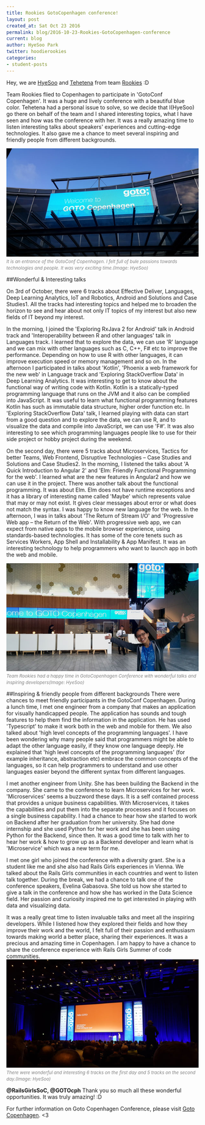 ```yaml
---
title: Rookies GotoCopenhagen conference!
layout: post
created_at: Sat Oct 23 2016
permalink: blog/2016-10-23-Rookies-GotoCopenhagen-conference
current: blog
author: HyeSoo Park
twitter: hoodierookies
categories:
- student-posts
---
```


Hey, we are [HyeSoo](https://github.com/flyjwayur) and [Tehetena](https://github.com/titay2) from team [Rookies](https://twitter.com/hoodierookies) :D

Team Rookies flied to Copenhagen to participate in 'GotoConf Copenhagen'. It was a huge and lively conference with a beautiful blue color. Tehetena had a personal issue to solve, so we decide that I(HyeSoo) go there on behalf of the team and I shared interesting topics, what I have seen and how was the conference with her. It was a really amazing time to listen interesting talks about speakers' experiences and cutting-edge technologies. It also gave me a chance to meet several inspiring and friendly people from different backgrounds.

![Blue passion towards technologies and people](/img/blog/2016/team-Rookies-GotoConfGPH-Blue.jpg)<br>
<font color="grey"><small><i>It is an entrance of the GotoConf Copenhagen. I felt full of bule passions towards technologies and people. It was very exciting time.(Image: HyeSoo)</i></small></font>


##Wonderful & Interesting talks

On 3rd of October, there were 6 tracks about Effective Deliver, Languages, Deep Learning Analytics, IoT and Robotics, Android and Solutions and Case Studies1. All the tracks had interesting topics and helped me to broaden the horizon to see and hear about not only IT topics of my interest but also new fields of IT beyond my interest.

In the morning, I joined the 'Exploring RxJava 2 for Android' talk in Android track and
'Interoperability between R and other languages' talk in Languages track. I learned that to explore the data, we can use 'R' language and we can mix with other languages such as C, C++, F# etc to improve the performance. Depending on how to use R with other languages, it can improve execution speed or memory management and so on.
In the afternoon I participated in talks about 'Kotlin', 'Phoenix a web framework for the new web' in Language track and 'Exploring StackOverflow Data' in Deep Learning Analytics.
It was interesting to get to know about the functional way of writing code with Kotlin. Kotlin is a statically-typed programming language that runs on the JVM and it also can be complied into JavaScript. It was useful to learn what functional programming features Kotlin has such as immutable data structure, higher order function etc.
In 'Exploring StackOverflow Data' talk, I learned playing with data can start from a good question and to explore the data, we can use R, and to visualize the data and compile into JavaScript, we can use 'F#'. It was also interesting to see which programming languages people like to use for their side project or hobby project during the weekend.

On the second day, there were 5 tracks about Microservices, Tactics for better Teams, Web Frontend, Disruptive Technologies – Case Studies and Solutions and Case Studies2.
In the morning, I listened the talks about 'A Quick Introduction to Angular 2' and 'Elm: Friendly Functional Programming for the web'.
I learned what are the new features in Angular2 and how we can use it in the project. There was another talk about the functional programming. It was about Elm. Elm does not have runtime exceptions and it has a library of interesting name called 'Maybe' which represents value that may or may not exist. It gives clear messages about error or what does not match the syntax. I was happy to know new language for the web.
In the afternoon, I was in talks about 'The Return of Stream I/O' and 'Progressive Web app – the Return of the Web'. With progressive web app, we can expect from native apps to the mobile browser experience, using standards-based technologies. It has some of the core tenets such as Services Workers, App Shell and Installability & App Manifest. It was an interesting technology to help programmers who want to launch app in both the web and mobile.

![Happy time in GotoCopenhagen](/img/blog/2016/team-Rookies-GotoConfGPH-HyeSoo.jpg)<br>
<font color="grey"><small><i>Team Rookies had a happy time in GotoCopenhagen Conference with wonderful talks and inspiring developers(Image: HyeSoo)</i></small></font>


##Inspiring & friendly people from different backgrounds
There were chances to meet friendly participants in the GotoConf Copenhagen. During a lunch time, I met one engineer from a company that makes an application for visually handicapped people. The application has sounds and tough features to help them find the information in the application. He has used 'Typescript' to make it work both in the web and mobile for them. We also talked about 'high level concepts of the programming languages'. I have been wondering why many people said that programmers might be able to adapt the other language easily, if they know one language deeply. He explained that 'high level concepts of the programming languages' (for example inheritance, abstraction etc) embrace the common concepts of the languages, so it can help programmers to understand and use other languages easier beyond the different syntax from different languages.

I met another engineer from Unity. She has been building the Backend in the company. She came to the conference to learn Microservices for her work. 'Microservices' seems a buzzword these days. It is a self contained process that provides a unique business capabilities. With Microservices, it takes the capabilities and put them into the separate processes and it focuses on a single business capability. I had a chance to hear how she started to work on Backend after her graduation from her university. She had done internship and she used Python for her work and she has been using Python for the Backend, since then. It was a good time to talk with her to hear her work & how to grow up as a Backend developer and learn what is 'Microservice' which was a new term for me.

I met one girl who joined the conference with a diversity grant. She is a student like me and she also had Rails Girls experiences in Vienna. We talked about the Rails Girls communities in each countries and went to listen talk together. During the break, we had a chance to talk one of the conference speakers, Evelina Gabasova. She told us how she started to give a talk in the conference and how she has worked in the Data Science field. Her passion and curiosity inspired me to get interested in playing with data and visualizing data.

It was a really great time to listen invaluable talks and meet all the inspiring developers. While I listened how they explored their fields and how they improve their work and the world, I felt full of their passion and enthusiasm towards making world a better place, sharing their experiences.
It was a precious and amazing time in Copenhagen.
I am happy to have a chance to share the conference experience with Rails Girls Summer of code communities.
![Wonderful and Interesting talks](/img/blog/2016/team-Rookies-GotoConfGPH-talk.jpg)<br>
<font color="grey"><small><i>There were wonderful and interesting 6 tracks on the first day and 5 tracks on the second day.(Image: HyeSoo)</i></small></font>

**@RailsGirlsSoC, @GOTOcph**
Thank you so much all these wonderful opportunities. It was truly amazing! :D   

For further information on Goto Copenhagen Conference, please visit [Goto Copenhagen](https://gotocon.com/cph-2016/).
<3
